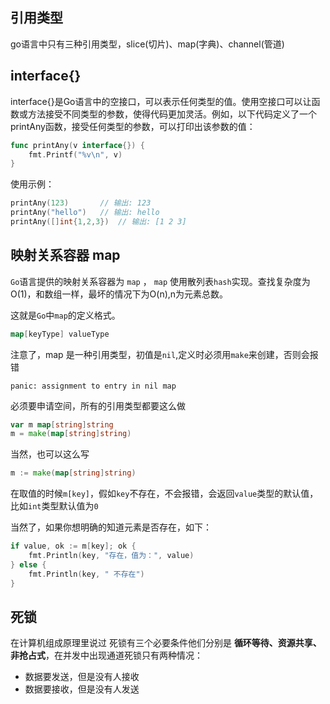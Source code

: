 ## 引用类型


go语言中只有三种引用类型，slice(切片)、map(字典)、channel(管道)

## interface{}


interface{}是Go语言中的空接口，可以表示任何类型的值。使用空接口可以让函数或方法接受不同类型的参数，使得代码更加灵活。例如，以下代码定义了一个printAny函数，接受任何类型的参数，可以打印出该参数的值：

```go
func printAny(v interface{}) {
    fmt.Printf("%v\n", v)
}
```


使用示例：

```go
printAny(123)       // 输出: 123
printAny("hello")   // 输出: hello
printAny([]int{1,2,3})  // 输出: [1 2 3]
```


## 映射关系容器 map


`Go`语言提供的映射关系容器为 `map` ， `map` 使用散列表`hash`实现。查找复杂度为O(1)，和数组一样，最坏的情况下为O(n),n为元素总数。

这就是`Go`中`map`的定义格式。

```go
map[keyType] valueType
```


注意了，map 是一种引用类型，初值是`nil`,定义时必须用`make`来创建，否则会报错

```other
panic: assignment to entry in nil map
```


必须要申请空间，所有的引用类型都要这么做

```go
var m map[string]string
m = make(map[string]string) 
```


当然，也可以这么写

```go
m := make(map[string]string) 
```


在取值的时候`m[key]`，假如`key`不存在，不会报错，会返回`value`类型的默认值，比如`int`类型默认值为`0`

当然了，如果你想明确的知道元素是否存在，如下：

```go
if value, ok := m[key]; ok {
	fmt.Println(key, "存在，值为：", value)	
} else {
	fmt.Println(key, " 不存在")
}
```


## 死锁


在计算机组成原理里说过 死锁有三个必要条件他们分别是 **循环等待、资源共享、非抢占式**，在并发中出现通道死锁只有两种情况：


- 数据要发送，但是没有人接收
- 数据要接收，但是没有人发送
